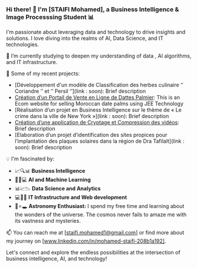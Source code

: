 
<!--
**YGTRAY/YGTRAY** is a ✨ _special_ ✨ repository because its `README.md` (this file) appears on your GitHub profile. 
-->

### Hi there! 👋 I'm [STAIFI Mohamed], a Business Intelligence & Image Processsing Student 📊

I'm passionate about leveraging data and technology to drive insights and solutions. I love diving into the realms of AI, Data Science, and IT technologies.

🌱 I’m currently studying to deepen my understanding of data , AI algorithms, and IT infrastructure.

🚀 Some of my recent projects:

- [Développement d'un modèle de Classification des herbes culinaire ‘’ Coriandre ‘’ et ‘’ Persil ‘’](link : soon): Brief description
- [Création d’un Portail de Vente en Ligne de Dattes Palmier](https://github.com/YGTRAY/Ecom-website_Date-Palm.git): This is an Ecom website for selling Moroccan date palms using JEE Technology
- [Réalisation d’un projet en Business Intelligence sur le thème de « Le crime dans la ville de New York »](link : soon): Brief description
- [Création d’une application de Cryptage et Compression des vidéos](https://github.com/YGTRAY/cryptingCompressingVideo.git): Brief description
- [Elaboration d’un projet d’identification des sites propices pour l’implantation des plaques solaires dans la région de Dra Tafilalt](link : soon): Brief description

💡 I'm fascinated by:
- 📈🔍📊 **Business Intelligence**
- 🤖🧠💻 **AI and Machine Learning**
- 📊📈📉 **Data Science and Analytics**
- 💻🔧🌐 **IT Infrastructure and Web development**
- 🌌⭐🕳️ **Astronomy Enthusiast:** I spend my free time and learning about the wonders of the universe. The cosmos never fails to amaze me with its vastness and mysteries.

📫 You can reach me at [staifi.mohamed1@gmail.com] or find more about my journey on [www.linkedin.com/in/mohamed-staifi-208b1a192].
<!--
⚡ Fun fact: [Interesting fact about yourself]
-->
Let's connect and explore the endless possibilities at the intersection of business intelligence, AI, and technology!


